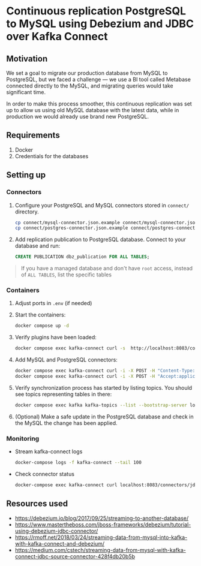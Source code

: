 # Continuous replication PostgreSQL to MySQL using Debezium and JDBC over Kafka Connect

## Motivation

We set a goal to migrate our production database from MySQL to PostgreSQL, but we faced a challenge — we use a BI 
tool called Metabase connected directly to the MySQL, and migrating queries would take significant time.

In order to make this process smoother, this continuous replication was set up to allow us using old MySQL database with the latest data, 
while in production we would already use brand new PostgreSQL.

## Requirements

1. Docker
2. Credentials for the databases

## Setting up

### Connectors

1. Configure your PostgreSQL and MySQL connectors stored in `connect/` directory.

   ```bash
   cp connect/mysql-connector.json.example connect/mysql-connector.json
   cp connect/postgres-connector.json.example connect/postgres-connector.json
   ```

2. Add replication publication to PostgreSQL database. Connect to your database and run:
    
   ```sql
   CREATE PUBLICATION dbz_publication FOR ALL TABLES;
   ```

> If you have a managed database and don't have `root` access, instead of `ALL TABLES`, list the specific tables

### Containers

1. Adjust ports in `.env` (if needed)

1. Start the containers:

   ```bash
   docker compose up -d
   ```

1. Verify plugins have been loaded:

   ```bash
   docker compose exec kafka-connect curl -s  http://localhost:8083/connector-plugins | jq
   ```

1. Add MySQL and PostgreSQL connectors:

   ```bash
   docker compose exec kafka-connect curl -i -X POST -H "Content-Type:application/json" -d @connect/postgres-connector.json http://localhost:8083/connectors
   docker compose exec kafka-connect curl -i -X POST -H "Accept:application/json" -H  "Content-Type:application/json" -d @connect/mysql-connector.json http://localhost:8083/connectors
   ```

1. Verify synchronization process has started by listing topics. You should see topics representing tables in there:

   ```bash
   docker compose exec kafka kafka-topics --list --bootstrap-server localhost:9092
   ```

1. (Optional) Make a safe update in the PostgreSQL database and check in the MySQL the change has been applied.

### Monitoring

- Stream kafka-connect logs

   ```bash
   docker-compose logs -f kafka-connect --tail 100
   ```

- Check connector status

   ```bash
   docker-compose exec kafka-connect curl localhost:8083/connectors/jdbc-sink-mysql/status | jq
   ```

## Resources used

- https://debezium.io/blog/2017/09/25/streaming-to-another-database/
- https://www.mastertheboss.com/jboss-frameworks/debezium/tutorial-using-debezium-jdbc-connector/
- https://rmoff.net/2018/03/24/streaming-data-from-mysql-into-kafka-with-kafka-connect-and-debezium/
- https://medium.com/cstech/streaming-data-from-mysql-with-kafka-connect-jdbc-source-connector-428f4db20b5b
